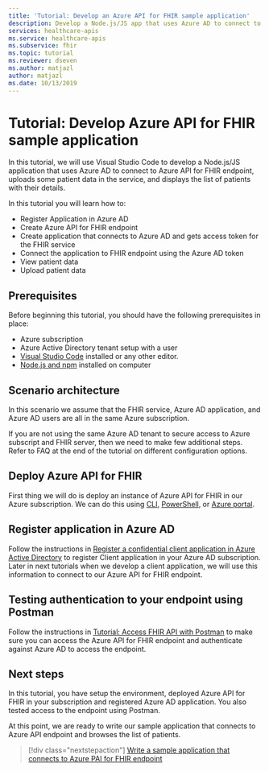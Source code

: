 ```yaml
---
title: 'Tutorial: Develop an Azure API for FHIR sample application'
description: Develop a Node.js/JS app that uses Azure AD to connect to Azure API for FHIR endpoint, uploads patient data, and displays the list of patients with details.
services: healthcare-apis
ms.service: healthcare-apis
ms.subservice: fhir
ms.topic: tutorial
ms.reviewer: dseven
ms.author: matjazl
author: matjazl
ms.date: 10/13/2019
---
```


# Tutorial: Develop Azure API for FHIR sample application

In this tutorial, we will use Visual Studio Code to develop a Node.js/JS application that uses Azure AD to connect to Azure API for FHIR endpoint, uploads some patient data in the service, and displays the list of patients with their details.

In this tutorial you will learn how to:

* Register Application in Azure AD
* Create Azure API for FHIR endpoint
* Create application that connects to Azure AD and gets access token for the FHIR service
* Connect the application to FHIR endpoint using the Azure AD token
* View patient data
* Upload patient data

## Prerequisites

Before beginning this tutorial, you should have the following prerequisites in place:

* Azure subscription
* Azure Active Directory tenant setup with a user
* [Visual Studio Code](https://code.visualstudio.com/) installed or any other editor.
* [Node.js and npm](https://nodejs.org/) installed on computer

## Scenario architecture

In this scenario we assume that the FHIR service, Azure AD application, and Azure AD users are all in the same Azure     subscription.

If you are not using the same Azure AD tenant to secure access to Azure subscript and FHIR server, then we need to make few additional steps. Refer to FAQ at the end of the tutorial on different configuration options.

## Deploy Azure API for FHIR

First thing we will do is deploy an instance of Azure API for FHIR in our Azure subscription. We can do this using [CLI](fhir-paas-cli-quickstart.md), [PowerShell](fhir-paas-powershell-quickstart.md), or [Azure portal](fhir-paas-portal-quickstart.md).

## Register application in Azure AD

Follow the instructions in [Register a confidential client application in Azure Active Directory](register-confidential-azure-ad-client-app.md) to register Client application in your Azure AD subscription. Later in next tutorials when we develop a client application, we will use this information to connect to our Azure API for FHIR endpoint.

## Testing authentication to your endpoint using Postman

Follow the instructions in [Tutorial: Access FHIR API with Postman](access-fhir-postman-tutorial.md) to make sure you can access the Azure API for FHIR endpoint and authenticate against Azure AD to access the endpoint.

## Next steps

In this tutorial, you have setup the environment, deployed Azure API for FHIR in your subscription and registered Azure AD application. You also tested access to the endpoint using Postman.

At this point, we are ready to write our sample application that connects to Azure API endpoint and browses the list of patients.

>[!div class="nextstepaction"]
>[Write a sample application that connects to Azure PAI for FHIR endpoint](tutorial-3-connect-to-endpoint.md)